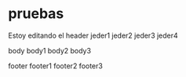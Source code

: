# pruebas

Estoy editando el header
jeder1
jeder2
jeder3
jeder4




body
body1
body2
body3


footer
footer1
footer2
footer3
